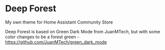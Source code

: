 # Deep Forest
My own theme for Home Assistant Community Store

Deep Forest is based on Green Dark Mode from JuanMTech, but with some color changes to be a forest green - https://github.com/JuanMTech/green_dark_mode
